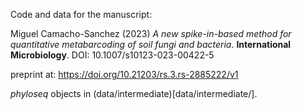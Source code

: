 Code and data for the manuscript:

Miguel Camacho-Sanchez (2023) *A new spike-in-based method for quantitative metabarcoding of soil fungi and bacteria*. **International Microbiology**. DOI: 10.1007/s10123-023-00422-5

preprint at: https://doi.org/10.21203/rs.3.rs-2885222/v1

*phyloseq* objects in (data/intermediate)[data/intermediate/].
